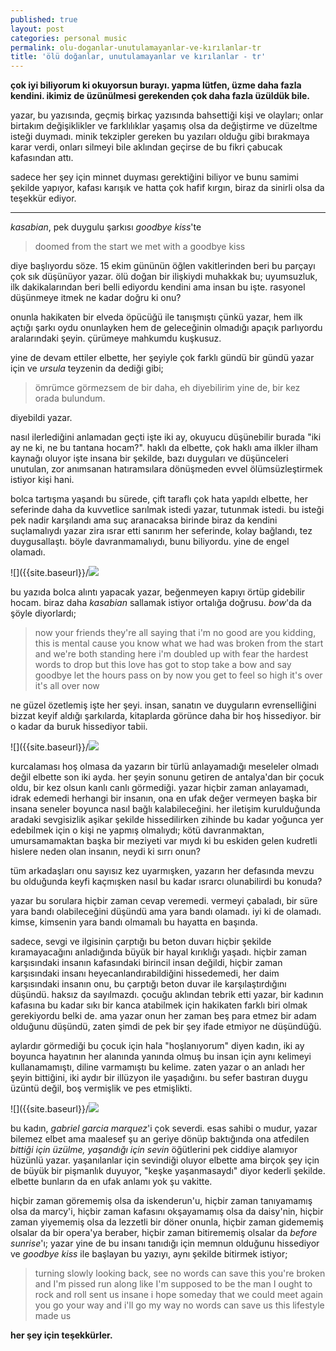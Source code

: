 ```yaml
---
published: true
layout: post
categories: personal music
permalink: olu-doganlar-unutulamayanlar-ve-kırılanlar-tr
title: 'ölü doğanlar, unutulamayanlar ve kırılanlar - tr'
---
```

**çok iyi biliyorum ki okuyorsun burayı.
yapma lütfen, üzme daha fazla kendini. ikimiz de üzünülmesi gerekenden çok daha fazla üzüldük bile.**

yazar, bu yazısında, geçmiş birkaç yazısında bahsettiği kişi ve olayları; onlar birtakım değişiklikler ve farklılıklar yaşamış olsa da değiştirme ve düzeltme isteği duymadı. minik tekzipler gereken bu yazıları olduğu gibi bırakmaya karar verdi, onları silmeyi bile aklından geçirse de bu fikri çabucak kafasından attı.

sadece her şey için minnet duyması gerektiğini biliyor ve bunu samimi şekilde yapıyor, kafası karışık ve hatta çok hafif kırgın, biraz da sinirli olsa da teşekkür ediyor.

---

_kasabian_, pek duygulu şarkısı _goodbye kiss_'te 

> doomed from the start
we met with a goodbye kiss

diye başlıyordu söze. 15 ekim gününün öğlen vakitlerinden beri bu parçayı çok sık düşünüyor yazar. ölü doğan bir ilişkiydi muhakkak bu; uyumsuzluk, ilk dakikalarından beri belli ediyordu kendini ama insan bu işte. rasyonel düşünmeye itmek ne kadar doğru ki onu?

onunla hakikaten bir elveda öpücüğü ile tanışmıştı çünkü yazar, hem ilk açtığı şarkı oydu onunlayken hem de geleceğinin olmadığı apaçık parlıyordu aralarındaki şeyin. çürümeye mahkumdu kuşkusuz.

yine de devam ettiler elbette, her şeyiyle çok farklı gündü bir gündü yazar için ve _ursula_ teyzenin da dediği gibi;

> ömrümce görmezsem de bir daha,
eh diyebilirim yine de,
bir kez orada bulundum.

diyebildi yazar.

nasıl ilerlediğini anlamadan geçti işte iki ay, okuyucu düşünebilir burada "iki ay ne ki, ne bu tantana hocam?". haklı da elbette, çok haklı ama ilkler ilham kaynağı oluyor işte insana bir şekilde, bazı duyguları ve düşünceleri unutulan, zor anımsanan hatıramsılara dönüşmeden evvel ölümsüzleştirmek istiyor kişi hani.

bolca tartışma yaşandı bu sürede, çift taraflı çok hata yapıldı elbette, her seferinde daha da kuvvetlice sarılmak istedi yazar, tutunmak istedi. bu isteği pek nadir karşılandı ama suç aranacaksa birinde biraz da kendini suçlamalıydı yazar zira ısrar etti sanırım her seferinde, kolay bağlandı, tez duygusallaştı. böyle davranmamalıydı, bunu biliyordu. yine de engel olamadı.

![]({{site.baseurl}}/![]({{site.baseurl}}/images/seperation2.jpg)

bu yazıda bolca alıntı yapacak yazar, beğenmeyen kapıyı örtüp gidebilir hocam. biraz daha _kasabian_ sallamak istiyor ortalığa doğrusu. _bow_'da da şöyle diyorlardı;

> now your friends
they're all saying that i'm no good
are you kidding, this is mental
cause you know what we had was broken from the start
and we're both standing here
i'm doubled up with fear
the hardest words to drop
but this love has got to stop
take a bow and say goodbye
let the hours pass on by
now you get to feel so high
it's over
it's all over now

ne güzel özetlemiş işte her şeyi. insan, sanatın ve duyguların evrenselliğini bizzat keyif aldığı şarkılarda, kitaplarda görünce daha bir hoş hissediyor. bir o kadar da buruk hissediyor tabii.

![]({{site.baseurl}}/![]({{site.baseurl}}/images/seperation1.jpg)

kurcalaması hoş olmasa da yazarın bir türlü anlayamadığı meseleler olmadı değil elbette son iki ayda. her şeyin sonunu getiren de antalya'dan bir çocuk oldu, bir kez olsun kanlı canlı görmediği. yazar hiçbir zaman anlayamadı, idrak edemedi herhangi bir insanın, ona en ufak değer vermeyen başka bir insana seneler boyunca nasıl bağlı kalabileceğini. her iletişim kurulduğunda aradaki sevgisizlik aşikar şekilde hissedilirken zihinde bu kadar yoğunca yer edebilmek için o kişi ne yapmış olmalıydı; kötü davranmaktan, umursamamaktan başka bir meziyeti var mıydı ki bu eskiden gelen kudretli hislere neden olan insanın, neydi ki sırrı onun?

tüm arkadaşları onu sayısız kez uyarmışken, yazarın her defasında mevzu bu olduğunda keyfi kaçmışken nasıl bu kadar ısrarcı olunabilirdi bu konuda?

yazar bu sorulara hiçbir zaman cevap veremedi. vermeyi çabaladı, bir süre yara bandı olabileceğini düşündü ama yara bandı olamadı. iyi ki de olamadı. kimse, kimsenin yara bandı olmamalı bu hayatta en başında. 

sadece, sevgi ve ilgisinin çarptığı bu beton duvarı hiçbir şekilde kıramayacağını anladığında büyük bir hayal kırıklığı yaşadı. hiçbir zaman karşısındaki insanın kafasındaki birincil insan değildi, hiçbir zaman karşısındaki insanı heyecanlandırabildiğini hissedemedi, her daim karşısındaki insanın onu, bu çarptığı beton duvar ile karşılaştırdığını düşündü. haksız da sayılmazdı. çocuğu aklından tebrik etti yazar, bir kadının kafasına bu kadar sıkı bir kanca atabilmek için hakikaten farklı biri olmak gerekiyordu belki de. ama yazar onun her zaman beş para etmez bir adam olduğunu düşündü, zaten şimdi de pek bir şey ifade etmiyor ne düşündüğü.

aylardır görmediği bu çocuk için hala "hoşlanıyorum" diyen kadın, iki ay boyunca hayatının her alanında yanında olmuş bu insan için aynı kelimeyi kullanamamıştı, diline varmamıştı bu kelime. zaten yazar o an anladı her şeyin bittiğini, iki aydır bir illüzyon ile yaşadığını. bu sefer bastıran duygu üzüntü değil, boş vermişlik ve pes etmişlikti.

![]({{site.baseurl}}/![]({{site.baseurl}}/images/seperation3.jpg)

bu kadın, _gabriel garcia marquez_'i çok severdi. esas sahibi o mudur, yazar bilemez elbet ama maalesef şu an geriye dönüp baktığında ona atfedilen _bittiği için üzülme, yaşandığı için sevin_ öğütlerini pek ciddiye alamıyor hüzünlü yazar. yaşanılanlar için sevindiği oluyor elbette ama birçok şey için de büyük bir pişmanlık duyuyor, "keşke yaşanmasaydı" diyor kederli şekilde. elbette bunların da en ufak anlamı yok şu vakitte.

hiçbir zaman görememiş olsa da iskenderun'u, hiçbir zaman tanıyamamış olsa da marcy'i, hiçbir zaman kafasını okşayamamış olsa da daisy'nin, hiçbir zaman yiyememiş olsa da lezzetli bir döner onunla, hiçbir zaman gidememiş olsalar da bir opera'ya beraber, hiçbir zaman bitirememiş olsalar da _before sunrise_'ı; yazar yine de bu insanı tanıdığı için memnun olduğunu hissediyor ve _goodbye kiss_ ile başlayan bu yazıyı, aynı şekilde bitirmek istiyor;

> turning slowly
looking back, see
no words can save this
you're broken and I'm pissed
run along like I'm supposed to
be the man I ought to
rock and roll sent us insane
i hope someday that we could meet again   
you go your way
and i'll go my way
no words can save us
this lifestyle made us

**her şey için teşekkürler.**
